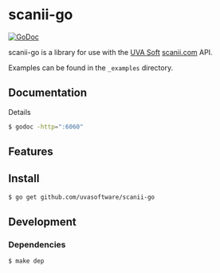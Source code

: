# scanii-go


[![GoDoc](https://godoc.org/github.com/uvasoftware/scanii-go?status.svg)](https://godoc.org/github.com/uvasoftware/scanii-go)

scanii-go is a library for use with the [UVA Soft](http://www.uvasoftware.com/) [scanii.com](http://www.scanii.com) API.

Examples can be found in the `_examples` directory.

## Documentation

Details 

```sh
$ godoc -http=":6060"
```

## Features

## Install

```sh
$ go get github.com/uvasoftware/scanii-go
```

## Development

### Dependencies

```sh
$ make dep
```

